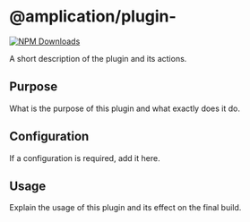 # @amplication/plugin-<name>

[![NPM Downloads](https://img.shields.io/npm/dt/@amplication/plugin-auth-basic)](https://www.npmjs.com/package/@amplication/plugin-auth-basic) 

A short description of the plugin and its actions.

## Purpose

What is the purpose of this plugin and what exactly does it do.

## Configuration

If a configuration is required, add it here. 

## Usage

Explain the usage of this plugin and its effect on the final build.
